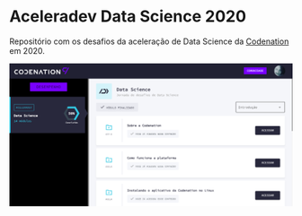 # Aceleradev Data Science 2020
Repositório com os desafios da aceleração de Data Science da [Codenation](https://www.codenation.dev/) em 2020.

![Profile](https://github.com/inaborges/aceleradev_ds/blob/master/codenation.PNG)
